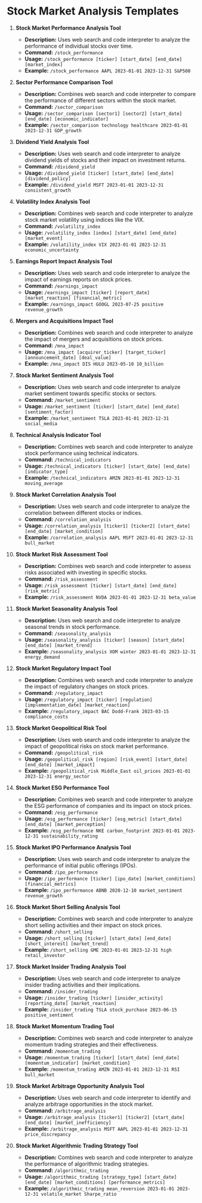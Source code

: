 # Stock Market Analysis Templates

1. **Stock Market Performance Analysis Tool**
   - **Description:** Uses web search and code interpreter to analyze the performance of individual stocks over time.
   - **Command:** `/stock_performance`
   - **Usage:** `/stock_performance [ticker] [start_date] [end_date] [market_index]`
   - **Example:** `/stock_performance AAPL 2023-01-01 2023-12-31 S&P500`

2. **Sector Performance Comparison Tool**
   - **Description:** Combines web search and code interpreter to compare the performance of different sectors within the stock market.
   - **Command:** `/sector_comparison`
   - **Usage:** `/sector_comparison [sector1] [sector2] [start_date] [end_date] [economic_indicator]`
   - **Example:** `/sector_comparison technology healthcare 2023-01-01 2023-12-31 GDP_growth`

3. **Dividend Yield Analysis Tool**
   - **Description:** Uses web search and code interpreter to analyze dividend yields of stocks and their impact on investment returns.
   - **Command:** `/dividend_yield`
   - **Usage:** `/dividend_yield [ticker] [start_date] [end_date] [dividend_policy]`
   - **Example:** `/dividend_yield MSFT 2023-01-01 2023-12-31 consistent_growth`

4. **Volatility Index Analysis Tool**
   - **Description:** Combines web search and code interpreter to analyze stock market volatility using indices like the VIX.
   - **Command:** `/volatility_index`
   - **Usage:** `/volatility_index [index] [start_date] [end_date] [market_event]`
   - **Example:** `/volatility_index VIX 2023-01-01 2023-12-31 economic_uncertainty`

5. **Earnings Report Impact Analysis Tool**
   - **Description:** Uses web search and code interpreter to analyze the impact of earnings reports on stock prices.
   - **Command:** `/earnings_impact`
   - **Usage:** `/earnings_impact [ticker] [report_date] [market_reaction] [financial_metric]`
   - **Example:** `/earnings_impact GOOGL 2023-07-25 positive revenue_growth`

6. **Mergers and Acquisitions Impact Tool**
   - **Description:** Combines web search and code interpreter to analyze the impact of mergers and acquisitions on stock prices.
   - **Command:** `/mna_impact`
   - **Usage:** `/mna_impact [acquirer_ticker] [target_ticker] [announcement_date] [deal_value]`
   - **Example:** `/mna_impact DIS HULU 2023-05-10 10_billion`

7. **Stock Market Sentiment Analysis Tool**
   - **Description:** Uses web search and code interpreter to analyze market sentiment towards specific stocks or sectors.
   - **Command:** `/market_sentiment`
   - **Usage:** `/market_sentiment [ticker] [start_date] [end_date] [sentiment_factor]`
   - **Example:** `/market_sentiment TSLA 2023-01-01 2023-12-31 social_media`

8. **Technical Analysis Indicator Tool**
   - **Description:** Combines web search and code interpreter to analyze stock performance using technical indicators.
   - **Command:** `/technical_indicators`
   - **Usage:** `/technical_indicators [ticker] [start_date] [end_date] [indicator_type]`
   - **Example:** `/technical_indicators AMZN 2023-01-01 2023-12-31 moving_average`

9. **Stock Market Correlation Analysis Tool**
   - **Description:** Uses web search and code interpreter to analyze the correlation between different stocks or indices.
   - **Command:** `/correlation_analysis`
   - **Usage:** `/correlation_analysis [ticker1] [ticker2] [start_date] [end_date] [market_condition]`
   - **Example:** `/correlation_analysis AAPL MSFT 2023-01-01 2023-12-31 bull_market`

10. **Stock Market Risk Assessment Tool**
    - **Description:** Combines web search and code interpreter to assess risks associated with investing in specific stocks.
    - **Command:** `/risk_assessment`
    - **Usage:** `/risk_assessment [ticker] [start_date] [end_date] [risk_metric]`
    - **Example:** `/risk_assessment NVDA 2023-01-01 2023-12-31 beta_value`

11. **Stock Market Seasonality Analysis Tool**
    - **Description:** Uses web search and code interpreter to analyze seasonal trends in stock performance.
    - **Command:** `/seasonality_analysis`
    - **Usage:** `/seasonality_analysis [ticker] [season] [start_date] [end_date] [market_trend]`
    - **Example:** `/seasonality_analysis XOM winter 2023-01-01 2023-12-31 energy_demand`

12. **Stock Market Regulatory Impact Tool**
    - **Description:** Combines web search and code interpreter to analyze the impact of regulatory changes on stock prices.
    - **Command:** `/regulatory_impact`
    - **Usage:** `/regulatory_impact [ticker] [regulation] [implementation_date] [market_reaction]`
    - **Example:** `/regulatory_impact BAC Dodd-Frank 2023-03-15 compliance_costs`

13. **Stock Market Geopolitical Risk Tool**
    - **Description:** Uses web search and code interpreter to analyze the impact of geopolitical risks on stock market performance.
    - **Command:** `/geopolitical_risk`
    - **Usage:** `/geopolitical_risk [region] [risk_event] [start_date] [end_date] [market_impact]`
    - **Example:** `/geopolitical_risk Middle_East oil_prices 2023-01-01 2023-12-31 energy_sector`

14. **Stock Market ESG Performance Tool**
    - **Description:** Combines web search and code interpreter to analyze the ESG performance of companies and its impact on stock prices.
    - **Command:** `/esg_performance`
    - **Usage:** `/esg_performance [ticker] [esg_metric] [start_date] [end_date] [market_perception]`
    - **Example:** `/esg_performance NKE carbon_footprint 2023-01-01 2023-12-31 sustainability_rating`

15. **Stock Market IPO Performance Analysis Tool**
    - **Description:** Uses web search and code interpreter to analyze the performance of initial public offerings (IPOs).
    - **Command:** `/ipo_performance`
    - **Usage:** `/ipo_performance [ticker] [ipo_date] [market_conditions] [financial_metrics]`
    - **Example:** `/ipo_performance ABNB 2020-12-10 market_sentiment revenue_growth`

16. **Stock Market Short Selling Analysis Tool**
    - **Description:** Combines web search and code interpreter to analyze short selling activities and their impact on stock prices.
    - **Command:** `/short_selling`
    - **Usage:** `/short_selling [ticker] [start_date] [end_date] [short_interest] [market_trend]`
    - **Example:** `/short_selling GME 2023-01-01 2023-12-31 high retail_investor`

17. **Stock Market Insider Trading Analysis Tool**
    - **Description:** Uses web search and code interpreter to analyze insider trading activities and their implications.
    - **Command:** `/insider_trading`
    - **Usage:** `/insider_trading [ticker] [insider_activity] [reporting_date] [market_reaction]`
    - **Example:** `/insider_trading TSLA stock_purchase 2023-06-15 positive_sentiment`

18. **Stock Market Momentum Trading Tool**
    - **Description:** Combines web search and code interpreter to analyze momentum trading strategies and their effectiveness.
    - **Command:** `/momentum_trading`
    - **Usage:** `/momentum_trading [ticker] [start_date] [end_date] [momentum_indicator] [market_condition]`
    - **Example:** `/momentum_trading AMZN 2023-01-01 2023-12-31 RSI bull_market`

19. **Stock Market Arbitrage Opportunity Analysis Tool**
    - **Description:** Uses web search and code interpreter to identify and analyze arbitrage opportunities in the stock market.
    - **Command:** `/arbitrage_analysis`
    - **Usage:** `/arbitrage_analysis [ticker1] [ticker2] [start_date] [end_date] [market_inefficiency]`
    - **Example:** `/arbitrage_analysis MSFT AAPL 2023-01-01 2023-12-31 price_discrepancy`

20. **Stock Market Algorithmic Trading Strategy Tool**
    - **Description:** Combines web search and code interpreter to analyze the performance of algorithmic trading strategies.
    - **Command:** `/algorithmic_trading`
    - **Usage:** `/algorithmic_trading [strategy_type] [start_date] [end_date] [market_conditions] [performance_metrics]`
    - **Example:** `/algorithmic_trading mean_reversion 2023-01-01 2023-12-31 volatile_market Sharpe_ratio`
